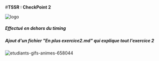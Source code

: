 #**TSSR : CheckPoint 2**   

![logo](https://github.com/user-attachments/assets/8593d03b-24f5-45cc-b4b7-3ff759387163)


##### Effectué en dehors du timing
##### Ajout d'un fichier "En plus exercice2.md" qui explique tout l'exercice 2     
![etudiants-gifs-animes-658044](https://github.com/user-attachments/assets/08b17358-edf4-4546-8e8d-bed95714ca87)
